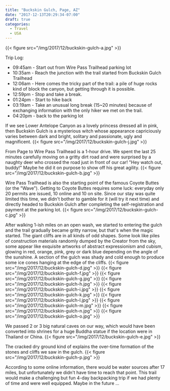 ```yaml
---
title: "Buckskin Gulch, Page, AZ"
date: "2017-12-13T20:29:34-07:00"
draft: true
categories:
  - Travel
  - USA
---
```


{{< figure src="/img/2017/12/buckskin-gulch-a.jpg" >}}

Trip Log:

* 09:45am - Start out from Wire Pass Trailhead parking lot
* 10:35am - Reach the junction with the trail started from Buckskin Gulch Trailhead
* 12:06am - Here comes the tricky part of the trail: a pile of huge rocks kind of block the canyon, but getting through it is possible.
* 12:59pm - Stop and take a break.
* 01:24pm - Start to hike back
* 03:19am - Take an unusual long break (15~20 minutes) because of exchanging information with the only hiker we met on the trail.
* 04:20pm - back to the parking lot

<!--more-->

If we see Lower Antelope Canyon as a lovely princess dressed all in pink, then Buckskin Gulch is a mysterious witch whose appearance capriciously varies between dark and bright, solitary and passionate, ugly and magnificent.
{{< figure src="/img/2017/12/buckskin-gulch-j.jpg" >}}

From Page to Wire Pass Trailhead is a 1-hour drive. We spent the last 25 minutes carefully moving on a gritty dirt road and were surprised by a naughty deer who crossed the road just in front of our car! "Hey watch out, buddy!" Maybe he did it on purpose to show off his great agility.
{{< figure src="/img/2017/12/buckskin-gulch-b.jpg" >}}

Wire Pass Trailhead is also the starting point of the famous Coyote Buttes (or the "Wave"). Getting to Coyote Buttes requires some luck: everyday only 20 permits are issued, 10 online and 10 on site. Since our stay was quite limited this time, we didn't bother to gamble for it (will try it next time) and directly headed to Buckskin Gulch after completing the self-registration and payment at the parking lot.
{{< figure src="/img/2017/12/buckskin-gulch-c.jpg" >}}

After walking 1-ish miles on an open wash, we started to entering the gulch and the trail gradually became gritty narrow, but that's when the magic started. The giant cliffs are in all kinds of odd shapes. Some look like piles of construction materials randomly dumped by the Creator from the sky, some appear like exquisite artworks of abstract expressionism and cubism, glowing in red, orange, pink, grey or dark blue depending on the angle of the sunshine. A section of the gulch was shady and cold enough to produce some ice cones hanging at the edge of the cliffs.
{{< figure src="/img/2017/12/buckskin-gulch-d.jpg" >}}
{{< figure src="/img/2017/12/buckskin-gulch-f.jpg" >}}
{{< figure src="/img/2017/12/buckskin-gulch-g.jpg" >}}
{{< figure src="/img/2017/12/buckskin-gulch-h.jpg" >}}
{{< figure src="/img/2017/12/buckskin-gulch-i.jpg" >}}
{{< figure src="/img/2017/12/buckskin-gulch-k.jpg" >}}
{{< figure src="/img/2017/12/buckskin-gulch-l.jpg" >}}
{{< figure src="/img/2017/12/buckskin-gulch-m.jpg" >}}
{{< figure src="/img/2017/12/buckskin-gulch-n.jpg" >}}
{{< figure src="/img/2017/12/buckskin-gulch-o.jpg" >}}

We passed 2 or 3 big natural caves on our way, which would have been converted into shrines for a huge Buddha statue if the location were in Thailand or China.
{{< figure src="/img/2017/12/buckskin-gulch-e.jpg" >}}

The cracked dry ground kind of explains the over-time formation of the stones and cliffs we saw in the gulch.
{{< figure src="/img/2017/12/buckskin-gulch-p.jpg" >}}

According to some online information, there would be water sources after 17 miles, but unfortunately we didn't have time to reach that point. This trail would make a challenging but fun 4-day backpacking trip if we had plenty of time and were well equipped. Maybe in the future ...
